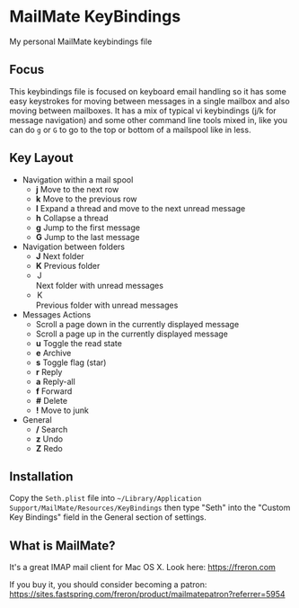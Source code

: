 # MailMate KeyBindings

My personal MailMate keybindings file

## Focus

This keybindings file is focused on keyboard email handling so it has some easy keystrokes for moving between messages in a single mailbox and also moving between mailboxes.  It has a mix of typical vi keybindings (j/k for message navigation) and some other command line tools mixed in, like you can do `g` or `G` to go to the top or bottom of a mailspool like in less.

## Key Layout

* Navigation within a mail spool
  * **j** Move to the next row
  * **k** Move to the previous row
  * **l** Expand a thread and move to the next unread message
  * **h** Collapse a thread
  * **g** Jump to the first message
  * **G** Jump to the last message
* Navigation between folders
  * **J** Next folder
  * **K** Previous folder
  * **<option>J** Next folder with unread messages
  * **<option>K** Previous folder with unread messages
* Messages Actions
  * **<space>** Scroll a page down in the currently displayed message
  * **<shift><space>** Scroll a page up in the currently displayed message
  * **u** Toggle the read state
  * **e** Archive
  * **s** Toggle flag (star)
  * **r** Reply
  * **a** Reply-all
  * **f** Forward
  * **#** Delete
  * **!** Move to junk
* General
  * **/** Search
  * **z** Undo
  * **Z** Redo

## Installation

Copy the `Seth.plist` file into `~/Library/Application Support/MailMate/Resources/KeyBindings` then type "Seth" into the "Custom Key Bindings" field in the General section of settings.

## What is MailMate?

It's a great IMAP mail client for Mac OS X.  Look here: https://freron.com

If you buy it, you should consider becoming a patron: https://sites.fastspring.com/freron/product/mailmatepatron?referrer=5954
